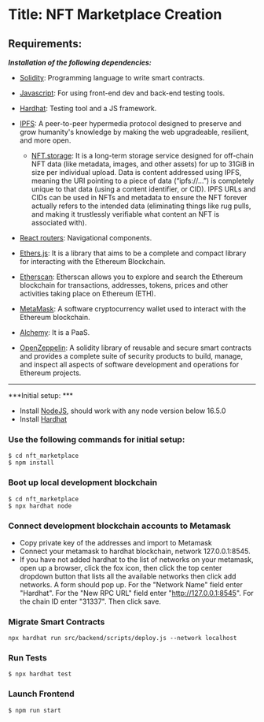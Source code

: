 # Title: NFT Marketplace Creation
## Requirements: 
***Installation of the following dependencies:***
- [Solidity](https://docs.soliditylang.org/en/v0.8.15/): Programming language to write smart contracts. 
- [Javascript](https://developer.mozilla.org/en-US/docs/Web/JavaScript): For using front-end dev and back-end testing tools.
- [Hardhat](https://hardhat.org/): Testing tool and a JS framework.
- [IPFS](https://ipfs.io/): A peer-to-peer hypermedia protocol
designed to preserve and grow humanity's knowledge
by making the web upgradeable, resilient, and more open.
  - [NFT.storage](https://nft.storage/): It is a long-term storage service designed for off-chain NFT data (like metadata, images, and other assets) for up to 31GiB in size per individual upload. Data is content addressed using IPFS, meaning the URI pointing to a piece of data (“ipfs://…”) is completely unique to that data (using a content identifier, or CID). IPFS URLs and CIDs can be used in NFTs and metadata to ensure the NFT forever actually refers to the intended data (eliminating things like rug pulls, and making it trustlessly verifiable what content an NFT is associated with).
- [React routers](https://v5.reactrouter.com/): Navigational components.
- [Ethers.js](https://docs.ethers.io/v5/): It is a library that aims to be a complete and compact library for interacting with the Ethereum Blockchain.
- [Etherscan](https://etherscan.io/):  Etherscan allows you to explore and search the Ethereum blockchain for transactions, addresses, tokens, prices and other activities taking place on Ethereum (ETH).

- [MetaMask](https://metamask.io/): A software cryptocurrency wallet used to interact with the Ethereum blockchain.
- [Alchemy](https://www.alchemy.com/): It is a PaaS.
- [OpenZeppelin](https://www.openzeppelin.com/): A solidity library of reusable and secure smart contracts and provides a   complete suite of security products to build, manage, and inspect all aspects of software development and operations for Ethereum projects.

----

***Initial setup: ***
- Install [NodeJS](https://nodejs.org/en/), should work with any node version below 16.5.0
- Install [Hardhat](https://hardhat.org/)

### Use the following commands for initial setup:
```
$ cd nft_marketplace
$ npm install
```
### Boot up local development blockchain
```
$ cd nft_marketplace
$ npx hardhat node
```

### Connect development blockchain accounts to Metamask
- Copy private key of the addresses and import to Metamask
- Connect your metamask to hardhat blockchain, network 127.0.0.1:8545.
- If you have not added hardhat to the list of networks on your metamask, open up a browser, click the fox icon, then click the top center dropdown button that lists all the available networks then click add networks. A form should pop up. For the "Network Name" field enter "Hardhat". For the "New RPC URL" field enter "http://127.0.0.1:8545". For the chain ID enter "31337". Then click save.  


### Migrate Smart Contracts
`npx hardhat run src/backend/scripts/deploy.js --network localhost`

### Run Tests
`$ npx hardhat test`

### Launch Frontend
`$ npm run start`



